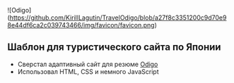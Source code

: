 ![Odigo] (https://github.com/KirillLagutin/TravelOdigo/blob/a27f8c3351200c9d70e98e44df6ca2c039743466/img/favicon/favicon.png)

## Шаблон для туристического сайта по Японии

- Сверстал адаптивный сайт для резюме [Odigo](https://kirilllagutin.github.io/travelodigo/)
- Использовал HTML, CSS и немного JavaScript
